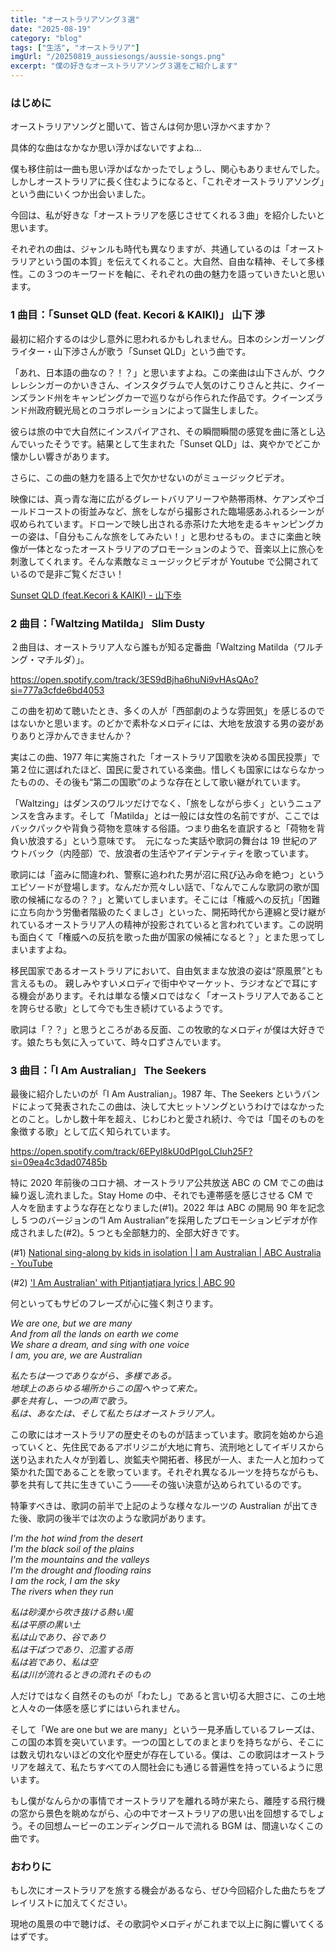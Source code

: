 ```yaml
---
title: "オーストラリアソング３選"
date: "2025-08-19"
category: "blog"
tags: ["生活", "オーストラリア"]
imgUrl: "/20250819_aussiesongs/aussie-songs.png"
excerpt: "僕の好きなオーストラリアソング３選をご紹介します"
---
```


### はじめに

オーストラリアソングと聞いて、皆さんは何か思い浮かべますか？

具体的な曲はなかなか思い浮かばないですよね…

僕も移住前は一曲も思い浮かばなかったでしょうし、関心もありませんでした。しかしオーストラリアに長く住むようになると、「これぞオーストラリアソング」という曲にいくつか出会いました。

今回は、私が好きな「オーストラリアを感じさせてくれる３曲」を紹介したいと思います。

それぞれの曲は、ジャンルも時代も異なりますが、共通しているのは「オーストラリアという国の本質」を伝えてくれること。大自然、自由な精神、そして多様性。この３つのキーワードを軸に、それぞれの曲の魅力を語っていきたいと思います。

### 1 曲目：「Sunset QLD (feat. Kecori & KAIKI)」 山下 渉

最初に紹介するのは少し意外に思われるかもしれません。日本のシンガーソングライター・山下渉さんが歌う「Sunset QLD」という曲です。

「あれ、日本語の曲なの？！？」と思いますよね。この楽曲は山下さんが、ウクレレシンガーのかいきさん、インスタグラムで人気のけこりさんと共に、クイーンズランド州をキャンピングカーで巡りながら作られた作品です。クイーンズランド州政府観光局とのコラボレーションによって誕生しました。

彼らは旅の中で大自然にインスパイアされ、その瞬間瞬間の感覚を曲に落とし込んでいったそうです。結果として生まれた「Sunset QLD」は、爽やかでどこか懐かしい響きがあります。

さらに、この曲の魅力を語る上で欠かせないのがミュージックビデオ。

映像には、真っ青な海に広がるグレートバリアリーフや熱帯雨林、ケアンズやゴールドコーストの街並みなど、旅をしながら撮影された臨場感あふれるシーンが収められています。ドローンで映し出される赤茶けた大地を走るキャンピングカーの姿は、「自分もこんな旅をしてみたい！」と思わせるもの。まさに楽曲と映像が一体となったオーストラリアのプロモーションのようで、音楽以上に旅心を刺激してくれます。そんな素敵なミュージックビデオが Youtube で公開されているので是非ご覧ください！

[Sunset QLD (feat.Kecori & KAIKI) - 山下歩](https://www.youtube.com/watch?v=9eWiYPcky2M)

### 2 曲目：「Waltzing Matilda」 Slim Dusty

２曲目は、オーストラリア人なら誰もが知る定番曲「Waltzing Matilda（ワルチング・マチルダ）」。

https://open.spotify.com/track/3ES9dBjha6huNi9vHAsQAo?si=777a3cfde6bd4053

この曲を初めて聴いたとき、多くの人が「西部劇のような雰囲気」を感じるのではないかと思います。のどかで素朴なメロディには、大地を放浪する男の姿がありありと浮かんできませんか？

実はこの曲、1977 年に実施された「オーストラリア国歌を決める国民投票」で第２位に選ばれたほど、国民に愛されている楽曲。惜しくも国家にはならなかったものの、その後も“第二の国歌”のような存在として歌い継がれています。

「Waltzing」はダンスのワルツだけでなく、「旅をしながら歩く」というニュアンスを含みます。そして「Matilda」とは一般には女性の名前ですが、ここではバックパックや背負う荷物を意味する俗語。つまり曲名を直訳すると「荷物を背負い放浪する」という意味です。  元になった実話や歌詞の舞台は 19 世紀のアウトバック（内陸部）で、放浪者の生活やアイデンティティを歌っています。

歌詞には「盗みに間違われ、警察に追われた男が沼に飛び込み命を絶つ」というエピソードが登場します。なんだか荒々しい話で、「なんでこんな歌詞の歌が国歌の候補になるの？？」と驚いてしまいます。そこには「権威への反抗」「困難に立ち向かう労働者階級のたくましさ」といった、開拓時代から連綿と受け継がれているオーストラリア人の精神が投影されていると言われています。この説明も面白くて「権威への反抗を歌った曲が国家の候補になると？」とまた思ってしまいますよね。

移民国家であるオーストラリアにおいて、自由気ままな放浪の姿は“原風景”とも言えるもの。 親しみやすいメロディで街中やマーケット、ラジオなどで耳にする機会があります。それは単なる懐メロではなく「オーストラリア人であることを誇らせる歌」として今でも生き続けているようです。

歌詞は「？？」と思うところがある反面、この牧歌的なメロディが僕は大好きです。娘たちも気に入っていて、時々口ずさんでいます。

### 3 曲目：「I Am Australian」 The Seekers

最後に紹介したいのが「I Am Australian」。1987 年、The Seekers というバンドによって発表されたこの曲は、決して大ヒットソングというわけではなかったとのこと。しかし数十年を超え、じわじわと愛され続け、今では「国そのものを象徴する歌」として広く知られています。

https://open.spotify.com/track/6EPyl8kU0dPIgoLCIuh25F?si=09ea4c3dad07485b

特に 2020 年前後のコロナ禍、オーストラリア公共放送 ABC の CM でこの曲は繰り返し流れました。Stay Home の中、それでも連帯感を感じさせる CM で人々を励ますような存在となりました(#1)。2022 年は ABC の開局 90 年を記念し 5 つのバージョンの“I Am Australian”を採用したプロモーションビデオが作成されました(#2)。5 つとも全部魅力的、全部大好きです。

(#1) [National sing-along by kids in isolation | I am Australian | ABC Australia - YouTube](https://www.youtube.com/watch?v=JgJ309VIV2U)

(#2) ['I Am Australian' with Pitjantjatjara lyrics | ABC 90](https://www.youtube.com/watch?v=NTNgzcUnLas&list=PLl3EXb7lPvA5DaWnA9MP5FaBuxcfPnqgb&index=1)

何といってもサビのフレーズが心に強く刺さります。

_We are one, but we are many_  
_And from all the lands on earth we come_  
_We share a dream, and sing with one voice_  
_I am, you are, we are Australian_

_私たちは一つでありながら、多様である。_  
_地球上のあらゆる場所からこの国へやって来た。_  
_夢を共有し、一つの声で歌う。_  
_私は、あなたは、そして私たちはオーストラリア人。_

この歌にはオーストラリアの歴史そのものが詰まっています。歌詞を始めから追っていくと、先住民であるアボリジニが大地に育ち、流刑地としてイギリスから送り込まれた人々が到着し、炭鉱夫や開拓者、移民が一人、また一人と加わって築かれた国であることを歌っています。それぞれ異なるルーツを持ちながらも、夢を共有して共に生きていこう――その強い決意が込められているのです。

特筆すべきは、歌詞の前半で上記のような様々なルーツの Australian が出てきた後、歌詞の後半では次のような歌詞があります。

_I'm the hot wind from the desert_  
_I'm the black soil of the plains_  
_I'm the mountains and the valleys_  
_I'm the drought and flooding rains_  
_I am the rock, I am the sky_  
_The rivers when they run_

_私は砂漠から吹き抜ける熱い風_  
_私は平原の黒い土_  
_私は山であり、谷であり_  
_私は干ばつであり、氾濫する雨_  
_私は岩であり、私は空_  
_私は川が流れるときの流れそのもの_

人だけではなく自然そのものが「わたし」であると言い切る大胆さに、この土地と人々の一体感を感じずにはいられません。

そして「We are one but we are many」という一見矛盾しているフレーズは、この国の本質を突いています。一つの国としてのまとまりを持ちながら、そこには数え切れないほどの文化や歴史が存在している。僕は、この歌詞はオーストラリアを越えて、私たちすべての人間社会にも通じる普遍性を持っているように思います。

もし僕がなんらかの事情でオーストラリアを離れる時が来たら、離陸する飛行機の窓から景色を眺めながら、心の中でオーストラリアの思い出を回想するでしょう。その回想ムービーのエンディングロールで流れる BGM は、間違いなくこの曲です。

### おわりに

もし次にオーストラリアを旅する機会があるなら、ぜひ今回紹介した曲たちをプレイリストに加えてください。

現地の風景の中で聴けば、その歌詞やメロディがこれまで以上に胸に響いてくるはずです。
